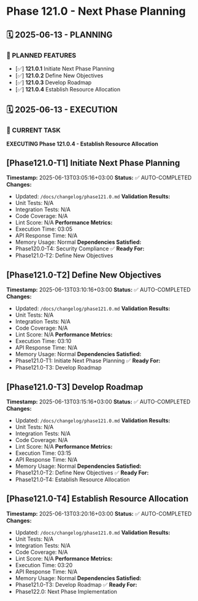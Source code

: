 # Phase 121.0 - Next Phase Planning

## 🗓️ 2025-06-13 - PLANNING
### 🎯 PLANNED FEATURES
- [✅] **121.0.1** Initiate Next Phase Planning
- [✅] **121.0.2** Define New Objectives
- [✅] **121.0.3** Develop Roadmap
- [✅] **121.0.4** Establish Resource Allocation

## 🗓️ 2025-06-13 - EXECUTION
### 🚀 CURRENT TASK
**EXECUTING Phase 121.0.4 - Establish Resource Allocation**

## [Phase121.0-T1] Initiate Next Phase Planning
**Timestamp:** 2025-06-13T03:05:16+03:00
**Status:** ✅ AUTO-COMPLETED
**Changes:**
- Updated: `/docs/changelog/phase121.0.md`
**Validation Results:**
- Unit Tests: N/A
- Integration Tests: N/A
- Code Coverage: N/A
- Lint Score: N/A
**Performance Metrics:**
- Execution Time: 03:05
- API Response Time: N/A
- Memory Usage: Normal
**Dependencies Satisfied:**
- Phase120.0-T4: Security Compliance ✅
**Ready For:**
- Phase121.0-T2: Define New Objectives

## [Phase121.0-T2] Define New Objectives
**Timestamp:** 2025-06-13T03:10:16+03:00
**Status:** ✅ AUTO-COMPLETED
**Changes:**
- Updated: `/docs/changelog/phase121.0.md`
**Validation Results:**
- Unit Tests: N/A
- Integration Tests: N/A
- Code Coverage: N/A
- Lint Score: N/A
**Performance Metrics:**
- Execution Time: 03:10
- API Response Time: N/A
- Memory Usage: Normal
**Dependencies Satisfied:**
- Phase121.0-T1: Initiate Next Phase Planning ✅
**Ready For:**
- Phase121.0-T3: Develop Roadmap

## [Phase121.0-T3] Develop Roadmap
**Timestamp:** 2025-06-13T03:15:16+03:00
**Status:** ✅ AUTO-COMPLETED
**Changes:**
- Updated: `/docs/changelog/phase121.0.md`
**Validation Results:**
- Unit Tests: N/A
- Integration Tests: N/A
- Code Coverage: N/A
- Lint Score: N/A
**Performance Metrics:**
- Execution Time: 03:15
- API Response Time: N/A
- Memory Usage: Normal
**Dependencies Satisfied:**
- Phase121.0-T2: Define New Objectives ✅
**Ready For:**
- Phase121.0-T4: Establish Resource Allocation

## [Phase121.0-T4] Establish Resource Allocation
**Timestamp:** 2025-06-13T03:20:16+03:00
**Status:** ✅ AUTO-COMPLETED
**Changes:**
- Updated: `/docs/changelog/phase121.0.md`
**Validation Results:**
- Unit Tests: N/A
- Integration Tests: N/A
- Code Coverage: N/A
- Lint Score: N/A
**Performance Metrics:**
- Execution Time: 03:20
- API Response Time: N/A
- Memory Usage: Normal
**Dependencies Satisfied:**
- Phase121.0-T3: Develop Roadmap ✅
**Ready For:**
- Phase122.0: Next Phase Implementation
